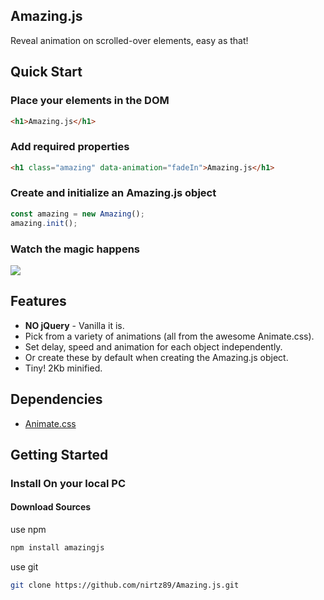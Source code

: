 ## Amazing.js

Reveal animation on scrolled-over elements, easy as that!

## Quick Start

### Place your elements in the DOM
```html
<h1>Amazing.js</h1>
```

### Add required properties
```html
<h1 class="amazing" data-animation="fadeIn">Amazing.js</h1>
```

### Create and initialize an Amazing.js object
```javascript
const amazing = new Amazing();
amazing.init();
```

### Watch the magic happens
![](blob:https://imgur.com/b137675e-a15b-4021-84ab-9b3df271c645)

## Features

* **NO jQuery** - Vanilla it is.
* Pick from a variety of animations (all from the awesome Animate.css).
* Set delay, speed and animation for each object independently.
* Or create these by default when creating the Amazing.js object.
* Tiny! 2Kb minified.

## Dependencies

* [Animate.css](https://daneden.github.io/animate.css/)


## Getting Started

### Install On your local PC

#### Download Sources

use npm

```bash
npm install amazingjs
```

use git

```bash
git clone https://github.com/nirtz89/Amazing.js.git
```
